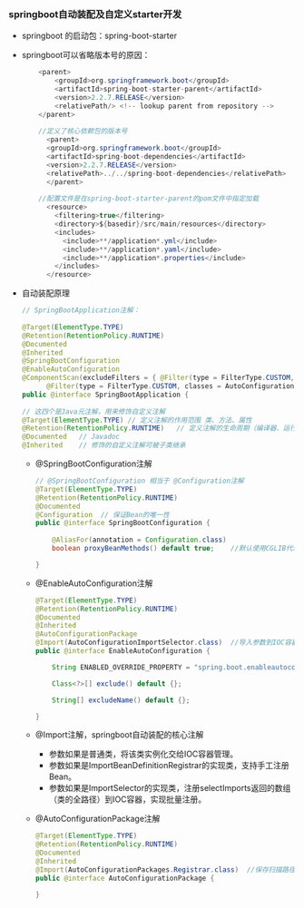 ### springboot自动装配及自定义starter开发

- springboot 的启动包：spring-boot-starter

- springboot可以省略版本号的原因：

  ```java
      <parent>
          <groupId>org.springframework.boot</groupId>
          <artifactId>spring-boot-starter-parent</artifactId>
          <version>2.2.7.RELEASE</version>
          <relativePath/> <!-- lookup parent from repository -->
      </parent>
          
      //定义了核心依赖包的版本号
    	<parent>
      	<groupId>org.springframework.boot</groupId>
      	<artifactId>spring-boot-dependencies</artifactId>
      	<version>2.2.7.RELEASE</version>
      	<relativePath>../../spring-boot-dependencies</relativePath>
    	</parent>
          
      //配置文件是在spring-boot-starter-parent的pom文件中指定加载
        <resource>
          <filtering>true</filtering>
          <directory>${basedir}/src/main/resources</directory>
          <includes>
            <include>**/application*.yml</include>
            <include>**/application*.yaml</include>
            <include>**/application*.properties</include>
          </includes>
        </resource>
  ```

- 自动装配原理

  ~~~java
  // SpringBootApplication注解：
      
  @Target(ElementType.TYPE)
  @Retention(RetentionPolicy.RUNTIME)
  @Documented
  @Inherited
  @SpringBootConfiguration
  @EnableAutoConfiguration
  @ComponentScan(excludeFilters = { @Filter(type = FilterType.CUSTOM, classes = TypeExcludeFilter.class),
  		@Filter(type = FilterType.CUSTOM, classes = AutoConfigurationExcludeFilter.class) })
  public @interface SpringBootApplication {
     
  // 这四个是Java元注解，用来修饰自定义注解
  @Target(ElementType.TYPE)	// 定义注解的作用范围 类、方法、属性
  @Retention(RetentionPolicy.RUNTIME)	// 定义注解的生命周期（编译器、运行期）
  @Documented	// Javadoc
  @Inherited	// 修饰的自定义注解可被子类继承
  ~~~

  - @SpringBootConfiguration注解

    ~~~java
    // @SpringBootConfiguration 相当于 @Configuration注解
    @Target(ElementType.TYPE)
    @Retention(RetentionPolicy.RUNTIME)
    @Documented
    @Configuration	// 保证Bean的唯一性
    public @interface SpringBootConfiguration {
        
    	@AliasFor(annotation = Configuration.class)
    	boolean proxyBeanMethods() default true;	//默认使用CGLIB代理该类
    
    }
    ~~~

  - @EnableAutoConfiguration注解

    ~~~java
    @Target(ElementType.TYPE)
    @Retention(RetentionPolicy.RUNTIME)
    @Documented
    @Inherited
    @AutoConfigurationPackage
    @Import(AutoConfigurationImportSelector.class)	//导入参数到IOC容器
    public @interface EnableAutoConfiguration {
    
    	String ENABLED_OVERRIDE_PROPERTY = "spring.boot.enableautoconfiguration";
    
    	Class<?>[] exclude() default {};
    
    	String[] excludeName() default {};
    
    }
    
    ~~~

  - @Import注解，springboot自动装配的核心注解

    - 参数如果是普通类，将该类实例化交给IOC容器管理。
    - 参数如果是ImportBeanDefinitionRegistrar的实现类，支持手工注册Bean。
    - 参数如果是ImportSelector的实现类，注册selectImports返回的数组（类的全路径）到IOC容器，实现批量注册。

  - @AutoConfigurationPackage注解

    ~~~java
    @Target(ElementType.TYPE)
    @Retention(RetentionPolicy.RUNTIME)
    @Documented
    @Inherited
    @Import(AutoConfigurationPackages.Registrar.class)	//保存扫描路径，提供给spring-data-jpa查询使用
    public @interface AutoConfigurationPackage {
    
    }
    ~~~

    

 